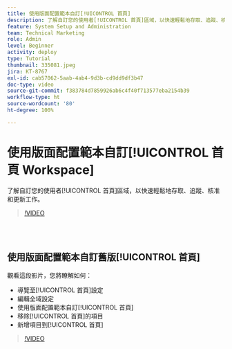 ```yaml
---
title: 使用版面配置範本自訂[!UICONTROL 首頁]
description: 了解自訂您的使用者[!UICONTROL 首頁]區域，以快速輕鬆地存取、追蹤、核准和更新工作。
feature: System Setup and Administration
team: Technical Marketing
role: Admin
level: Beginner
activity: deploy
type: Tutorial
thumbnail: 335081.jpeg
jira: KT-8767
exl-id: cab57062-5aab-4ab4-9d3b-cd9dd9df3b47
doc-type: video
source-git-commit: f383784d7859926ab6c4f40f713577eba2154b39
workflow-type: ht
source-wordcount: '80'
ht-degree: 100%

---
```


# 使用版面配置範本自訂[!UICONTROL 首頁 Workspace]

了解自訂您的使用者[!UICONTROL 首頁]區域，以快速輕鬆地存取、追蹤、核准和更新工作。

>[!VIDEO](https://video.tv.adobe.com/v/3428091/?quality=12&learn=on)

<br>
</br>

## 使用版面配置範本自訂舊版[!UICONTROL 首頁]

觀看這段影片，您將瞭解如何：

* 導覽至[!UICONTROL 首頁]設定
* 編輯全域設定
* 使用版面配置範本自訂[!UICONTROL 首頁]
* 移除[!UICONTROL 首頁]的項目
* 新增項目到[!UICONTROL 首頁]

>[!VIDEO](https://video.tv.adobe.com/v/335081/?quality=12&learn=on)
